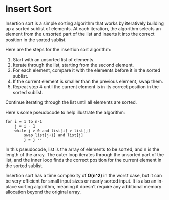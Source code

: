# Insert Sort

Insertion sort is a simple sorting algorithm that works by iteratively building up a sorted sublist of elements. At each iteration, the algorithm selects an element from the unsorted part of the list and inserts it into the correct position in the sorted sublist.

Here are the steps for the insertion sort algorithm:

1. Start with an unsorted list of elements.
2. Iterate through the list, starting from the second element.
3. For each element, compare it with the elements before it in the sorted sublist.
4. If the current element is smaller than the previous element, swap them.
5. Repeat step 4 until the current element is in its correct position in the sorted sublist.

Continue iterating through the list until all elements are sorted.

Here's some pseudocode to help illustrate the algorithm:

```
for i = 1 to n-1
    j = i - 1
    while j > 0 and list[i] > list[j]
        swap list[j+1] and list[j]
        j = j --
```
In this pseudocode, list is the array of elements to be sorted, and n is the length of the array. The outer loop iterates through the unsorted part of the list, and the inner loop finds the correct position for the current element in the sorted sublist. 

Insertion sort has a time complexity of **O(n^2)** in the worst case, but it can be very efficient for small input sizes or nearly sorted input. It is also an in-place sorting algorithm, meaning it doesn't require any additional memory allocation beyond the original array.
